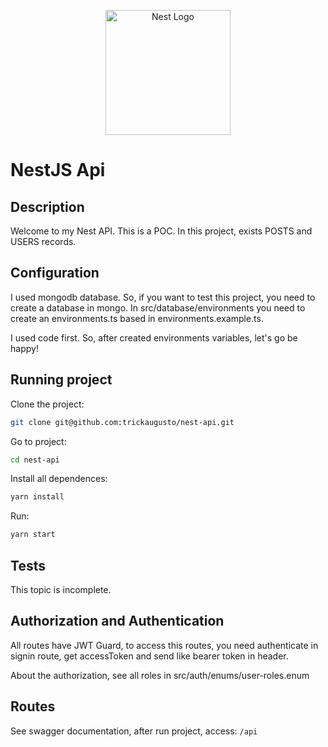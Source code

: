 <p align="center">
  <a href="http://nestjs.com/" target="blank"><img src="https://nestjs.com/img/logo-small.svg" width="200" alt="Nest Logo" /></a>
</p>

[circleci-image]: https://img.shields.io/circleci/build/github/nestjs/nest/master?token=abc123def456
[circleci-url]: https://circleci.com/gh/nestjs/nest

# NestJS Api

## Description
Welcome to my Nest API. This is a POC.
In this project, exists POSTS and USERS records.

## Configuration
I used mongodb database. So, if you want to test this project, you need to create a database in mongo. 
In src/database/environments you need to create an environments.ts based in environments.example.ts.

I used code first. So, after created environments variables, let's go be happy!

## Running project
Clone the project:
```bash
git clone git@github.com:trickaugusto/nest-api.git
```

Go to project:
```bash
cd nest-api
```

Install all dependences:
```bash
yarn install
```

Run:
```bash
yarn start
```

## Tests
This topic is incomplete.

## Authorization and Authentication
All routes have JWT Guard, to access this routes, you need authenticate in signin route, get accessToken and send like bearer token in header.

About the authorization, see all roles in src/auth/enums/user-roles.enum

## Routes
See swagger documentation, after run project, access:
`/api`